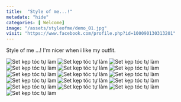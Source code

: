 ```yaml
---
title:  "Style of me...!"
metadate: "hide"
categories: [ Welcome]
image: "/assets/styleofme/demo_01.jpg"
visit: "https://www.facebook.com/profile.php?id=100090130313201"
---
```

Style of me ...!
I'm nicer when i like my outfit.

![Set kẹp tóc tự làm](/assets/styleofme/style_of_me_welcome/1.jpeg)
![Set kẹp tóc tự làm](/assets/styleofme/style_of_me_welcome/2.jpeg)
![Set kẹp tóc tự làm](/assets/styleofme/style_of_me_welcome/3.jpeg)
![Set kẹp tóc tự làm](/assets/styleofme/style_of_me_welcome/4.jpeg)
![Set kẹp tóc tự làm](/assets/styleofme/style_of_me_welcome/5.jpeg)
![Set kẹp tóc tự làm](/assets/styleofme/style_of_me_welcome/6.jpeg)
![Set kẹp tóc tự làm](/assets/styleofme/style_of_me_welcome/7.jpeg)
![Set kẹp tóc tự làm](/assets/styleofme/style_of_me_welcome/8.jpeg)
![Set kẹp tóc tự làm](/assets/styleofme/style_of_me_welcome/9.jpeg)
![Set kẹp tóc tự làm](/assets/styleofme/style_of_me_welcome/10.jpeg)
![Set kẹp tóc tự làm](/assets/styleofme/style_of_me_welcome/11.jpeg)
![Set kẹp tóc tự làm](/assets/styleofme/style_of_me_welcome/12.jpeg)
![Set kẹp tóc tự làm](/assets/styleofme/style_of_me_welcome/13.jpeg)
![Set kẹp tóc tự làm](/assets/styleofme/style_of_me_welcome/14.jpeg)
![Set kẹp tóc tự làm](/assets/styleofme/style_of_me_welcome/15.jpeg)
![Set kẹp tóc tự làm](/assets/styleofme/style_of_me_welcome/16.jpeg)
